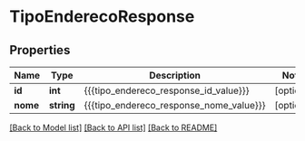 # TipoEnderecoResponse

## Properties
Name | Type | Description | Notes
------------ | ------------- | ------------- | -------------
**id** | **int** | {{{tipo_endereco_response_id_value}}} | [optional] 
**nome** | **string** | {{{tipo_endereco_response_nome_value}}} | [optional] 

[[Back to Model list]](../README.md#documentation-for-models) [[Back to API list]](../README.md#documentation-for-api-endpoints) [[Back to README]](../README.md)


